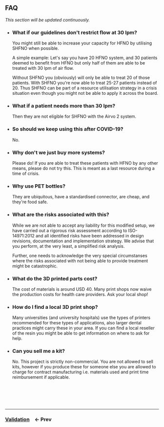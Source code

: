 ## FAQ

_This section will be updated continuously._

- ### What if our guidelines don't restrict flow at 30 lpm?

  You might still be able to increase your capacity for HFNO by utilising SHFNO when possible.

  A simple example: Let's say you have 20 HFNO system, and 30 patients deemed to benefit from HFNO but only half of them are able to be treated with 30 lpm of air flow.

  Without SHFNO you (obviously) will only be able to treat 20 of those patients. With SHFNO you're now able to treat 25-27 patients instead of 20. Thus SHFNO can be part of a resource utilisation strategy in a crisis situation even though you might not be able to apply it across the board.

- ### What if a patient needs more than 30 lpm?

  Then they are not eligible for SHFNO with the Airvo 2 system.

- ### So should we keep using this after COVID-19?

  No.

- ### Why don't we just buy more systems?

  Please do! If you are able to treat these patients with HFNO by any other means, please do not try this. This is meant as a last resource during a time of crisis.

- ### Why use PET bottles?

  They are ubiquitous, have a standardised connector, are cheap, and they're food safe.

- ### What are the risks associated with this?

  While we are not able to accept any liability for this modified setup, we have carried out a rigorous risk assessment according to ISO-14971:2012 and all identified risks have been addressed in design revisions, documentation and implementation strategy. We advise that you perform, at the very least, a simplified risk analysis.

  Further, one needs to acknowledge the very special circumstanses where the risks associated with not being able to provide treatment might be catastrophic.

- ### What do the 3D printed parts cost?

  The cost of materials is around USD 40. Many print shops now waive the production costs for health care providers. Ask your local shop!

- ### How do I find a local 3D print shop?

  Many universities (and university hospitals) use the types of printers recommended for these types of applications, also larger dental practices might carry these in your area. If you can find a local reseller of the resin you might be able to get information on where to ask for help.

- ### Can you sell me a kit?

  No. This project is strictly non-commercial. You are not allowed to sell kits, however if you produce these for someone else you are allowed to charge for contract manufacturing i.e. materials used and print time reimbursement if applicable.

<br /><br /><br /><br />

---

### [**Validation**](07%20Validation.md)&emsp;← Prev
